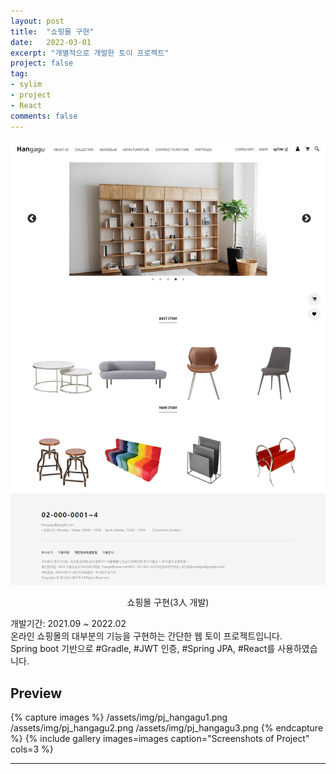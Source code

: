 ```yaml
---
layout: post
title:  "쇼핑몰 구현"
date:   2022-03-01
excerpt: "개별적으로 개발한 토이 프로젝트"
project: false
tag:
- sylim 
- project
- React
comments: false
---
```


![Moon Homepage](/assets/img/pj_hangagu.png)    
    
<center>쇼핑몰 구현(3人 개발)</center>
     
개발기간: 2021.09 ~ 2022.02<br>
온라인 쇼핑몰의 대부분의 기능을 구현하는 간단한 웹 토이 프로젝트입니다.<br>
Spring boot 기반으로 #Gradle, #JWT 인증, #Spring JPA, #React를 사용하였습니다.


## Preview

{% capture images %}
	/assets/img/pj_hangagu1.png
	/assets/img/pj_hangagu2.png
	/assets/img/pj_hangagu3.png
{% endcapture %}
{% include gallery images=images caption="Screenshots of Project" cols=3 %}

---
